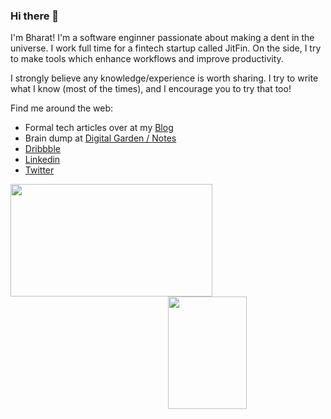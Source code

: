 ### Hi there 👋

I'm Bharat! I'm a software enginner passionate about making a dent in the universe. I work full time for a fintech startup called JitFin. On the side, I try to make tools which enhance workflows and improve productivity.

I strongly believe any knowledge/experience is worth sharing. I try to write what I know (most of the times), and I encourage you to try that too!

Find me around the web:
- Formal tech articles over at my [Blog](https://bharatkalluri.in)
- Brain dump at [Digital Garden / Notes](https://notes.bharatkalluri.in)
- [Dribbble](https://dribbble.com/BharatKalluri)
- [Linkedin](https://www.linkedin.com/in/bharatkalluri/)
- [Twitter](https://twitter.com/bharatkalluri)

<div style="width:100%">
  <img align="left" height=180em style="width:80%" src="https://github-readme-stats.vercel.app/api/top-langs/?username=bharatkalluri&theme=vue&hide=css,tcl,htmllangs_count=10"></img>
<img align="right" height=180em style="width:50%" src="https://github-readme-stats.vercel.app/api?username=bharatkalluri&count_private=true&show_icons=true&theme=vue&include_all_commits=true"></img>
</div>
